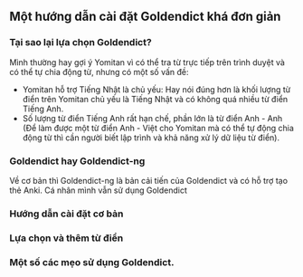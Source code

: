 ## Một hướng dẫn cài đặt Goldendict khá đơn giản

### Tại sao lại lựa chọn Goldendict?
Mình thường hay gợi ý Yomitan vì có thể tra từ trực tiếp trên trình duyệt và có thể tự chia động từ, nhưng có một số vấn đề:

- Yomitan hỗ trợ Tiếng Nhật là chủ yếu: Hay nói đúng hơn là khối lượng từ điển trên Yomitan chủ yếu là Tiếng Nhật và có không quá nhiều từ điển Tiếng Anh.
- Số lượng từ điển Tiếng Anh rất hạn chế, phần lớn là từ điển Anh - Anh (Để làm được một từ điển Anh - Việt cho Yomitan mà có thể tự động chia động từ thì cần người biết lập trình và khả năng xử lý dữ liệu từ điển).

### Goldendict hay Goldendict-ng
Về cơ bản thì Goldendict-ng là bản cải tiến của Goldendict và có hỗ trợ tạo thẻ Anki. Cá nhân mình vẫn sử dụng Goldendict 

### Hướng dẫn cài đặt cơ bản

### Lựa chọn và thêm từ điển

### Một số các mẹo sử dụng Goldendict.